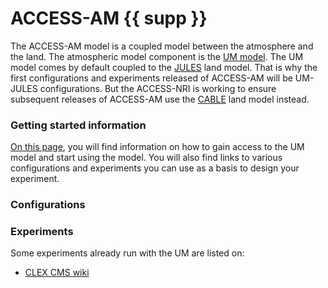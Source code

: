 # ACCESS-AM {{ supp }}

The ACCESS-AM model is a coupled model between the atmosphere and the land. The atmospheric model component is the [UM model][UM-hub]. The UM model comes by default coupled to the [JULES][JULES-hub] land model. That is why the first configurations and experiments released of ACCESS-AM will be UM-JULES configurations. But the ACCESS-NRI is working to ensure subsequent releases of ACCESS-AM use the [CABLE][CABLE-hub] land model instead.

### Getting started information

[On this page][UMstart], you will find information on how to gain access to the UM model and start using the model. You will also find links to various configurations and experiments you can use as a basis to design your experiment.

### Configurations


### Experiments

Some experiments already run with the UM are listed on:

 - [CLEX CMS wiki][UMexperiments]

[UM-hub]: ../model_components/atmosphere.md#the-unified-model
[JULES-hub]: ../model_components/land.md#jules
[CABLE-hub]: ../model_components/land.md#cable
[UMstart]: http://climate-cms.wikis.unsw.edu.au/Unified_Model
[UMexperiments]: http://climate-cms.wikis.unsw.edu.au/UM_Experiments
